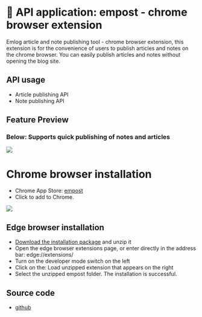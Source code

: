 # &#x1f352; API application: empost - chrome browser extension

Emlog article and note publishing tool - chrome browser extension, this extension is for the convenience of users to publish articles and notes on the chrome browser. You can easily publish articles and notes without opening the blog site.

## API usage

- Article publishing API
- Note publishing API

## Feature Preview

### Below: Supports quick publishing of notes and articles

![](https://oss.emlog.net/img/empost-1.png)

# Chrome browser installation

- Chrome App Store: [empost](https://chrome.google.com/webstore/detail/empost/mnahegkpoaiknhdcibopjocnlbggpdcn?utm_source=ext_sidebar&hl=zh-CN)
- Click to add to Chrome.

![](https://oss.emlog.net/img/empst-chrome.png)

## Edge browser installation

- [Download the installation package](https://github.com/emlog/empost/releases/download/v0.0.3/empost.zip) and unzip it
- Open the edge browser extensions page, or enter directly in the address bar: edge://extensions/
- Turn on the developer mode switch on the left
- Click on the: Load unzipped extension that appears on the right
- Select the unzipped empost folder. The installation is successful.

## Source code

- [github](https://github.com/emlog/empost)
